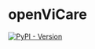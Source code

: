 # openViCare

[![PyPI - Version](https://img.shields.io/pypi/v/pyvicare)](https://pypi.org/project/PyViCare/)
